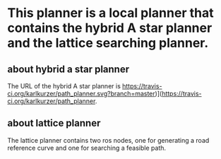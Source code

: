 # This planner is a local planner that contains the hybrid A star planner and the lattice searching planner.

## about hybrid a star planner
The URL of the hybrid A star planner is https://travis-ci.org/karlkurzer/path_planner.svg?branch=master)](https://travis-ci.org/karlkurzer/path_planner.

## about lattice planner
The lattice planner contains two ros nodes, one for generating a road reference curve and one for searching a feasible path.


